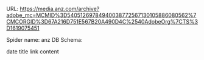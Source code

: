 URL: https://media.anz.com/archive?adobe_mc=MCMID%3D54051269784940038772567130105886080562%7CMCORGID%3D67A216D751E567B20A490D4C%2540AdobeOrg%7CTS%3D1619075451

Spider name: anz
DB Schema:

date
title
link
content

